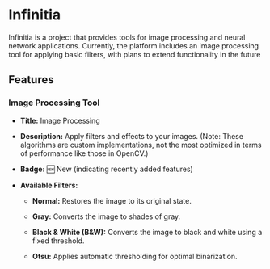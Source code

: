 # Infinitia

Infinitia is a project that provides tools for image processing and neural network applications. Currently, the platform includes an image processing tool for applying basic filters, with plans to extend functionality in the future

## Features

### Image Processing Tool

-   **Title:** Image Processing

-   **Description:** Apply filters and effects to your images. (Note: These algorithms are custom implementations, not the most optimized in terms of performance like those in OpenCV.)

-   **Badge:** 🆕 New (indicating recently added features)

-   **Available Filters:**

    -   **Normal:** Restores the image to its original state.

    -   **Gray:** Converts the image to shades of gray.

    -   **Black & White (B&W):** Converts the image to black and white using a fixed threshold.

    -   **Otsu:** Applies automatic thresholding for optimal binarization.
